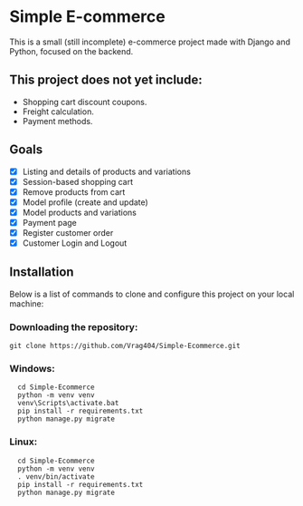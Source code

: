 
# Simple E-commerce

This is a small (still incomplete) e-commerce project made with Django and Python, focused on the backend.


## This project does not yet include:

 - Shopping cart discount coupons.
 - Freight calculation.
 - Payment methods.

## Goals

- [x]  Listing and details of products and variations
- [x]  Session-based shopping cart
- [x]  Remove products from cart
- [x]  Model profile (create and update)
- [x]  Model products and variations
- [x]  Payment page
- [x]  Register customer order
- [x]  Customer Login and Logout

## Installation

Below is a list of commands to clone and configure this project on your local machine:
### Downloading the repository:
```
git clone https://github.com/Vrag404/Simple-Ecommerce.git
```

### Windows:
```
  cd Simple-Ecommerce
  python -m venv venv
  venv\Scripts\activate.bat
  pip install -r requirements.txt
  python manage.py migrate
```
### Linux:
```
  cd Simple-Ecommerce
  python -m venv venv
  . venv/bin/activate
  pip install -r requirements.txt
  python manage.py migrate
```    
